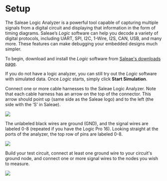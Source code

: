 # Setup

The Saleae Logic Analyzer is a powerful tool capable of capturing multiple signals from a digital circuit and displaying that information in the form of timing diagrams. Saleae’s _Logic_ software can help you decode a variety of digital protocols, including UART, SPI, I2C, 1-Wire, I2S, CAN, USB, and many more. These features can make debugging your embedded designs much simpler.

To begin, download and install the _Logic_ software from [Saleae's downloads page](https://www.saleae.com/downloads/).

If you do not have a logic analyzer, you can still try out the _Logic_ software with simulated data. Once _Logic_ starts, simply click **Start Simulation**.

Connect one or more cable harnesses to the Saleae Logic Analyzer. Note that each cable harness has an arrow on the top of the connector. This arrow should point up \(same side as the Saleae logo\) and to the left \(the side with the ‘S’ in Saleae\).

![](https://blobscdn.gitbook.com/v0/b/gitbook-28427.appspot.com/o/assets%2F-LJyR1KEnjYBK2_cUw23%2F-LJyTJ_59L9MNB5rtuO1%2F-LJyUNVtqiXktXimYgDa%2Fsaleae_harness_1.jpg?alt=media&token=da3b4357-3040-4a20-b9bb-9bbf7b645c77)

The unlabeled black wires are ground \(GND\), and the signal wires are labeled 0-8 \(repeated if you have the Logic Pro 16\). Looking straight at the ports of the analyzer, the top row of pins are labeled 0-8.

![](https://blobscdn.gitbook.com/v0/b/gitbook-28427.appspot.com/o/assets%2F-LJyR1KEnjYBK2_cUw23%2F-LJyTJ_59L9MNB5rtuO1%2F-LJyULJIx8TfUpVJcLgP%2Fsaleae_annotated_pins.png?alt=media&token=942a2625-f589-4dde-b1a3-a856c7868db2)

Build your test circuit, connect at least one ground wire to your circuit's ground node, and connect one or more signal wires to the nodes you wish to measure.

![](https://blobscdn.gitbook.com/v0/b/gitbook-28427.appspot.com/o/assets%2F-LJyR1KEnjYBK2_cUw23%2F-LJyTJ_59L9MNB5rtuO1%2F-LJyUM48FpCaWS4UrU5F%2Fsaleae_example_circuit.jpg?alt=media&token=8e1c371f-6947-440a-ae13-edf765fc97f4)

